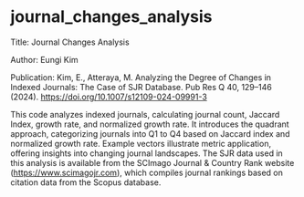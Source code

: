 # journal_changes_analysis
Title: Journal Changes Analysis

Author: Eungi Kim

Publication: Kim, E., Atteraya, M. Analyzing the Degree of Changes in Indexed Journals: The Case of SJR Database. Pub Res Q 40, 129–146 (2024). https://doi.org/10.1007/s12109-024-09991-3

This code analyzes indexed journals, calculating journal count, Jaccard Index, growth rate, and normalized growth rate. It introduces the quadrant approach, categorizing journals into Q1 to Q4 based on Jaccard index and normalized growth rate. Example vectors illustrate metric application, offering insights into changing journal landscapes. The SJR data used in this analysis is available from the SCImago Journal & Country Rank website (https://www.scimagojr.com), which compiles journal rankings based on citation data from the Scopus database.


